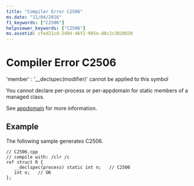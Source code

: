 ```yaml
---
title: "Compiler Error C2506"
ms.date: "11/04/2016"
f1_keywords: ["C2506"]
helpviewer_keywords: ["C2506"]
ms.assetid: cfed21cd-2404-46f2-985e-d0c2c3820830
---
```

# Compiler Error C2506

'member' : '__declspec(modifier)' cannot be applied to this symbol

You cannot declare per-process or per-appdomain for static members of a managed class.

See [appdomain](../../cpp/appdomain.md) for more information.

## Example

The following sample generates C2506.

```
// C2506.cpp
// compile with: /clr /c
ref struct R {
   __declspec(process) static int n;   // C2506
   int o;   // OK
};
```